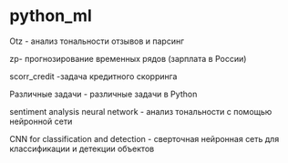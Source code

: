 # python_ml

Otz -  анализ тональности отзывов и парсинг

zp- прогнозирование временных рядов (зарплата в России)

scorr_credit -задача кредитного  скорринга

Различные задачи - различные задачи в Python

sentiment analysis neural network - анализ тональности с помощью нейронной сети

CNN for classification and detection - сверточная нейронная сеть для классификации и детекции объектов
